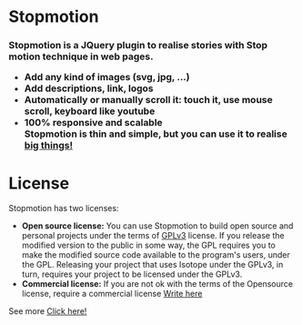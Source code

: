 # Stopmotion
<div class='ContainerParagraph'>
		<h3>
			Stopmotion is a JQuery plugin to realise stories with Stop motion technique in web pages.
			<ul>
				<li>
					Add any kind of images (svg, jpg, ...)
				</li>
				<li>
					Add descriptions, link, logos
				</li>
				<li>
					Automatically or manually scroll it: touch it, use mouse scroll, keyboard like youtube
				</li>
				<li>
					100% responsive and scalable
				</li>
				Stopmotion is thin and simple, but you can use it to realise <a href='http://christianspreafico.altervista.org/Apollo/IndexLL.html' target='_blank'>big things!</a>
			<ul>
		</h3>
	</div>
	<div class='ContainerParagraph'>
		<h1>License</h1>
		Stopmotion has two licenses:<br>
		<ul>
			<li>
				<b>Open source license:</b> You can use Stopmotion to build open source and personal projects under the terms of <a href='https://www.gnu.org/licenses/gpl-3.0.html'>GPLv3</a> license.
				If you release the modified version to the public in some way, the GPL requires you to make the modified source code available to the program's users, under the GPL.
				Releasing your project that uses Isotope under the GPLv3, in turn, requires your project to be licensed under the GPLv3.<br>
			</li>
			<li>
				<b>Commercial license:</b> If you are not ok with the terms of the Opensource license, require a commercial license <a href="mailto:christian.spreafico@gmail.com">Write here</a>
			</li>
		</ul>
	</div>
			See more <a href='http://christianspreafico.altervista.org/Stopmotion/Stopmotion.html' target='_blank'>Click here!</a>
